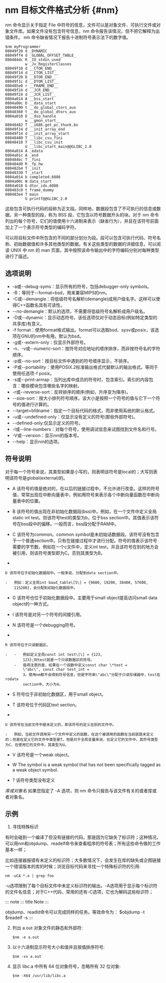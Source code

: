 # nm 目标文件格式分析 {#nm}

nm 命令显示关于指定 File
中符号的信息，文件可以是对象文件、可执行文件或对象文件库。如果文件没有包含符号信息，nm
命令报告该情况，但不把它解释为出错条件。 nm
命令缺省情况下报告十进制符号表示法下的数字值。

    $nm myProgrammer
    08049f28 d _DYNAMIC
    08049ff4 d _GLOBAL_OFFSET_TABLE_
    080484dc R _IO_stdin_used
             w _Jv_RegisterClasses
    08049f18 d __CTOR_END__
    08049f14 d __CTOR_LIST__
    08049f20 D __DTOR_END__
    08049f1c d __DTOR_LIST__
    080485e0 r __FRAME_END__
    08049f24 d __JCR_END__
    08049f24 d __JCR_LIST__
    0804a014 A __bss_start
    0804a00c D __data_start
    08048490 t __do_global_ctors_aux
    08048360 t __do_global_dtors_aux
    0804a010 D __dso_handle
             w __gmon_start__
    08048482 T __i686.get_pc_thunk.bx
    08049f14 d __init_array_end
    08049f14 d __init_array_start
    08048480 T __libc_csu_fini
    08048410 T __libc_csu_init
             U __libc_start_main@@GLIBC_2.0
    0804a014 A _edata
    0804a01c A _end
    080484bc T _fini
    080484d8 R _fp_hw
    080482b4 T _init
    08048330 T _start
    0804a014 b completed.6086
    0804a00c W data_start
    0804a018 b dtor_idx.6088
    080483c0 t frame_dummy
    080483e4 T main
             U printf@@GLIBC_2.0

这些包含可执行代码的段称为正文段。同样地，数据段包含了不可执行的信息或数据。另一种类型的段，称为
BSS 段，它包含以符号数据开头的块。对于 nm
命令列出的每个符号，它们的值使用十六进制来表示（缺省行为），并且在该符号前面加上了一个表示符号类型的编码字符。

可以将目标文件中所包含的不同的部分划分为段。段可以包含可执行代码、符号名称、初始数据值和许多其他类型的数据。有关这些类型的数据的详细信息，可以阅读
UNIX 中 nm 的 man
页面，其中按照该命令输出中的字符编码分别对每种类型进行了描述。

## 选项说明

-   -a或\--debug-syms：显示所有的符号，包括debugger-only symbols。
-   -B：等同于\--format=bsd，用来兼容MIPS的nm。
-   -C或\--demangle：将低级符号名解析(demangle)成用户级名字。这样可以使得C++函数名具有可读性。
-   \--no-demangle：默认的选项，不需要将低级符号名解析成用户级名。
-   -D或\--dynamic：显示动态符号。该任选项仅对于动态目标(例如特定类型的共享库)有意义。
-   -f
    format：使用format格式输出。format可以选取bsd、sysv或posix，该选项在GNU的nm中有用。默认为bsd。
-   -g或\--extern-only：仅显示外部符号。
-   -n、-v或\--numeric-sort：按符号对应地址的顺序排序，而非按符号名的字符顺序。
-   -p或\--no-sort：按目标文件中遇到的符号顺序显示，不排序。
-   -P或\--portability：使用POSIX.2标准输出格式代替默认的输出格式。等同于使用任选项-f
    posix。
-   -s或\--print-armap：当列出库中成员的符号时，包含索引。索引的内容包含：哪些模块包含哪些名字的映射。
-   -r或\--reverse-sort：反转排序的顺序(例如，升序变为降序)。
-   \--size-sort：按大小排列符号顺序。该大小是按照一个符号的值与它下一个符号的值进行计算的。
-   \--target=bfdname：指定一个目标代码的格式，而非使用系统的默认格式。
-   -u或\--undefined-only：仅显示没有定义的符号(那些外部符号)。
-   \--defined-only:仅显示定义的符号。
-   -l或\--line-numbers：对每个符号，使用调试信息来试图找到文件名和行号。
-   -V或\--version：显示nm的版本号。
-   \--help：显示nm的选项。

## 符号说明

对于每一个符号来说，其类型如果是小写的，则表明该符号是local的；大写则表明该符号是global(external)的。

-   A
    该符号的值是绝对的，在以后的链接过程中，不允许进行改变。这样的符号值，常常出现在中断向量表中，例如用符号来表示各个中断向量函数在中断向量表中的位置。

-   B
    该符号的值出现在非初始化数据段(bss)中。例如，在一个文件中定义全局static
    int test。则该符号test的类型为b，位于bss
    section中。其值表示该符号在bss段中的偏移。一般而言，bss段分配于RAM中。

-   C 该符号为common。common
    symbol是未初始话数据段。该符号没有包含于一个普通section中。只有在链接过程中才进行分配。符号的值表示该符号需要的字节数。例如在一个c文件中，定义int
    test，并且该符号在别的地方会被引用，则该符号类型即为C。否则其类型为B。

-   

    D 该符号位于初始化数据段中。一般来说，分配到data section中。

    :   例如：定义全局int baud_table\[5\] = {9600, 19200, 38400, 57600,
        115200}，会分配到初始化数据段中。

-   G 该符号也位于初始化数据段中。主要用于small object提高访问small data
    object的一种方式。

-   I 该符号是对另一个符号的间接引用。

-   N 该符号是一个debugging符号。

-   

    R 该符号位于只读数据区。

    :   -   例如定义全局const int test\[\] = {123,
            123};则test就是一个只读数据区的符号。
        -   值得注意的是，如果在一个函数中定义const char \*test =
            \"abc\", const char test_int =
            3。使用nm都不会得到符号信息，但是字符串\"abc\"分配于只读存储器中，test在rodata
            section中，大小为4。

-   S 符号位于非初始化数据区，用于small object。

-   T 该符号位于代码区text section。

-   

    U 该符号在当前文件中是未定义的，即该符号的定义在别的文件中。

    :   例如，当前文件调用另一个文件中定义的函数，在这个被调用的函数在当前就是未定义的；但是在定义它的文件中类型是T。但是对于全局变量来说，在定义它的文件中，其符号类型为C，在使用它的文件中，其类型为U。

-   V 该符号是一个weak object。

-   W The symbol is a weak symbol that has not been specifically tagged
    as a weak object symbol.

-   ? 该符号类型没有定义

*库或对象名* 如果您指定了 -A 选项，则 nm
命令只报告与该文件有关的或者库或者对象名。

## 示例

1.  寻找特殊标识

有时会碰到一个编译了但没有链接的代码，那是因为它缺失了标识符；这种情况，可以用nm和objdump、readelf命令来查看程序的符号表；所有这些命令做的工作基本一样；

比如连接器报错有未定义的标识符；大多数情况下，会发生在库的缺失或企图链接一个错误版本的库的时候；浏览目标代码来寻找一个特殊标识符的引用:

    nm -uCA *.o | grep foo

-u选项限制了每个目标文件中未定义标识符的输出。-A选项用于显示每个标识符的文件名信息；对于C++代码，常用的还有-C选项，它也为解码这些标识符；

::: note
::: title
Note
:::

objdump、readld命令可以完成同样的任务。等效命令为： \$objdump -t
\$readelf -s
:::

2.  列出 a.out 对象文件的静态和外部符:

        $nm -e a.out

3.  以十六进制显示符号大小和值并且按值排序符号:

        $nm -xv a.out

4.  显示 libc.a 中所有 64 位对象符号，忽略所有 32 位对象:

        $nm -X64 /usr/lib/libc.a
